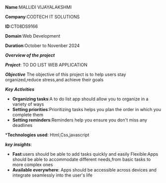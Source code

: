 **Name**:MALLIDI VIJAYALAKSHMI

**Company**:CODTECH IT SOLUTIONS

**ID**:CT08DS9166

**Domain**:Web Development

**Duration**:October to Novenber 2024


***Overview of the project***

***Project***: TO DO LIST WEB APPLICATION

 ***Objective***
 The objective of this project is to help users stay organized,reduce stress,and achieve their goals
 
 ***Key Activities***
 - **Organizing tasks**:A to do list app should allow you to organize in a variety of ways
- **Setting priorities**:Prioritizing tasks helps you plan the order in which you complete them
- **Setting reminders**:Reminders help you ensure you don't miss any deadlines
   
***Technologies used**:
  Html,Css,javascript
  
***key insights***:
- **Fast**:users should be able to add tasks quickly and easily Flexible:Apps should be able to accommodate different needs,from basic tasks to more complex ones
- **Available everywhere**: Apps should be accessible across devices and integrate seamlessly into the user's life

